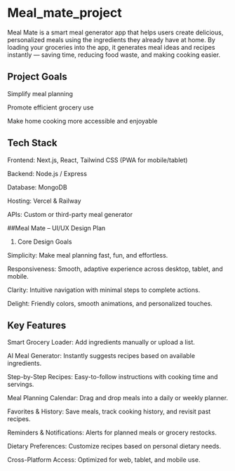 # Meal_mate_project
Meal Mate is a smart meal generator app that helps users create delicious, personalized meals using the ingredients they already have at home. By loading your groceries into the app, it generates meal ideas and recipes instantly — saving time, reducing food waste, and making cooking easier.

## Project Goals

Simplify meal planning

Promote efficient grocery use

Make home cooking more accessible and enjoyable

## Tech Stack

Frontend: Next.js, React, Tailwind CSS (PWA for mobile/tablet)

Backend: Node.js / Express

Database: MongoDB

Hosting: Vercel & Railway

APIs: Custom or third-party meal generator

##Meal Mate – UI/UX Design Plan
 1. Core Design Goals

 Simplicity: Make meal planning fast, fun, and effortless.

 Responsiveness: Smooth, adaptive experience across desktop, tablet, and mobile.

 Clarity: Intuitive navigation with minimal steps to complete actions.

 Delight: Friendly colors, smooth animations, and personalized touches.

 ## Key Features

 Smart Grocery Loader: Add ingredients manually or upload a list.

 AI Meal Generator: Instantly suggests recipes based on available ingredients.

 Step-by-Step Recipes: Easy-to-follow instructions with cooking time and servings.

 Meal Planning Calendar: Drag and drop meals into a daily or weekly planner.

 Favorites & History: Save meals, track cooking history, and revisit past recipes.

 Reminders & Notifications: Alerts for planned meals or grocery restocks.

 Dietary Preferences: Customize recipes based on personal dietary needs.

 Cross-Platform Access: Optimized for web, tablet, and mobile use.
